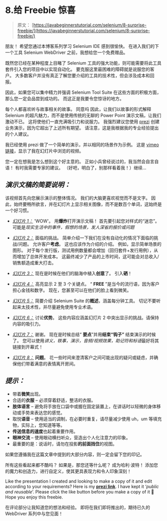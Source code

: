 # 8.给 Freebie 惊喜

> 原文： [https://javabeginnerstutorial.com/selenium/8-surprise-freebie/](https://javabeginnerstutorial.com/selenium/8-surprise-freebie/)

朋友！ 希望您通过本博客系列学习 Selenium IDE 感到很愉快。 在进入我们的下一个工具 Selenium WebDriver 之前，我想给您一个免费赠品。

既然您已经在某种程度上目睹了 Selenium 工具的强大功能，则可能需要将此工具套件引入您的项目中以实现自动化。 要克服这里最困难的障碍就是说服您的客户。 大多数客户并没有真正了解您要介绍的工具的技术性，但会涉及成本和回报。

因此，如果您可以集中精力并强调 Selenium Tool Suite 在这些方面的积极方面，那么您一定会品尝到成功的。 而这正是我要令您惊讶的地方。

每个人都喜欢听与故事相关的故事。 同意吗 因此，让我们以故事的形式解释 Selenium 的超凡魅力，而不是使用传统的无聊的 Power Point 演示文稿，让我们激动不已。 这将使他们一直充满吸引力和说服力。 我强烈建议您使用 [prezi](https://prezi.com/) 创建业务演示，因为它超出了上述所有期望。 请注意，这是我根据我的专业经验提出的个人建议。

我已经使用 prezi 做了一个简单的演示，并以相同的场景作为示例。 这是 [vimeo 链接](https://vimeo.com/188186769)，显示了我在幻灯片中浏览的视频。

您一定在想我是怎么想到这个好主意的。 正如小兵曾经说过的，我当然会自言自语！ 有时我需要专家的建议。 （好吧，明白了，别那样看着我！）继续…

## *演示文稿的简要说明：*

该视频首先向您展示演示的整体情况。 我们的大脑更喜欢视觉而不是文字。 因此，始终要畅所欲言，并在幻灯片上显示相关图像，而不是数百个单词，这始终是一个好习惯。

*   *<u>幻灯片 1：</u>* 'WOW'。 用**爆炸**打开演示文稿！ 首先要引起您对样式的“迷恋”。 可能是*现实生活中的事件，假想的场景，发人深省的报价或问题*

*   *<u>幻灯片 2：</u>* 面临的挑战。 简单介绍一下我们在没有自动化的情况下面临的挑战/问题。 允许客户**考虑**。 这也应该作为介绍的介绍。 例如，显示简单场景的图形。 对于每个发行版，测试用例数量都会增加（回归套件+发行用例），从而增加了总体开发成本。 这最终减少了产品的上市时间，这可能会对总收入/销售额造成重大打击。

*   *<u>幻灯片 3：</u>* 现在是时候在他们的脑海中植入**创意**了。 引入**硒**！

*   *<u>幻灯片 4：</u>* 高亮显示 2 至 3 个关键点。 “ **FREE** ”是当今的流行语，因为客户担心金钱和数字。 现在，您甚至可以在他们的脸上看到微笑。

*   *<u>幻灯片 5：</u>* 简要介绍 Selenium Suite 的**概述**，涵盖每分钟工具。 切记不要听起来太技术性，并尽量避免使用专业术语。

*   *<u>幻灯片 6：</u>* 讨论**优势**。 这些内容应涵盖幻灯片 2 中突出显示的挑战。请保持内容的吸引力。

*   *<u>幻灯片 7：</u>* 谢谢。 现在是时候总结“ **要点**”并用**结束“钩子”** 结束演示的时候了。 您可以使用*讲义，轶事，演示，音频/视频效果，助记符和标语*最好将其链接到开幕式！
*   *<u>幻灯片 8：</u>* **问题**。 花一些时间来澄清客户之间可能出现的疑问或疑虑，并确保他们带着满意的表情离开房间。

## *提示：*

*   带着**微笑**出现。
*   合适的**衣服** – 必须穿着舒适，整洁的衣服。
*   **肢体语言** – 避免将手放在口袋中或握在固定装置上，在讲话时以轻微的身体移动或手势来表达您的感觉。
*   取悦**语音** – 使用适当的调制，在必要时重复，请尽量减少使用 uh，um 等填充物，实际上，您知道等等。
*   **传送信息的速度**也起着重要作用。
*   **眼神交流** – 使用眼动横扫听众，营造出个人化注意力的印象。
*   最重要的是：说话时，请勿在投影**的前面挡住**的视图。

如果您遵循我在这篇文章中提到的大部分内容，则一定会留下您的印记。

所有这些看起来都不酷吗？ 如果是，那您还等什么呢？ 成为哈利·波特！ 添加您的魔力和创造力，进行自定义，使其更具表现力和令人印象深刻！

Like the presentation I created and looking to make a copy of it and edit according to your requirements? Here is my **[prezi link](https://prezi.com/t23nditffrdy/?utm_campaign=share&utm_medium=copy&rc=ex0share)**. I have kept it ‘*public and reusable*’. Please click the like button before you make a copy of it 🙂 Hope you enjoy this freebie.

在评论部分让我知道您的想法和经验。 即将在我们即将推出的，期待已久的 WebDriver 系列中与您见面！

